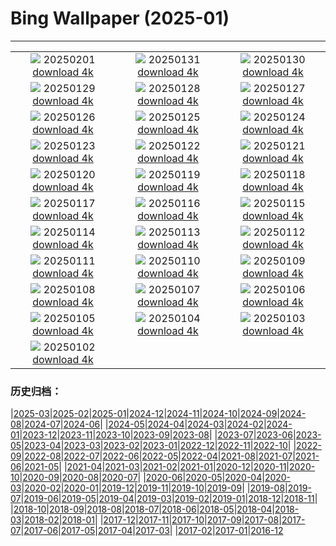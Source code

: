 # Bing Wallpaper (2025-01)
**************
| | | |
| :----: | :----: | :----: |
| ![](https://www.bing.com/th?id=OHR.PlainsZebra_EN-US9488790690_1920x1080.jpg) 20250201 [download 4k](https://www.bing.com/th?id=OHR.PlainsZebra_EN-US9488790690_UHD.jpg) | ![](https://www.bing.com/th?id=OHR.OrdesaSpain_EN-US9252424531_1920x1080.jpg) 20250131 [download 4k](https://www.bing.com/th?id=OHR.OrdesaSpain_EN-US9252424531_UHD.jpg) | ![](https://www.bing.com/th?id=OHR.LunarDragon_EN-US9011723385_1920x1080.jpg) 20250130 [download 4k](https://www.bing.com/th?id=OHR.LunarDragon_EN-US9011723385_UHD.jpg) |
| ![](https://www.bing.com/th?id=OHR.FlyingOwl_EN-US8779625388_1920x1080.jpg) 20250129 [download 4k](https://www.bing.com/th?id=OHR.FlyingOwl_EN-US8779625388_UHD.jpg) | ![](https://www.bing.com/th?id=OHR.CanyonSnow_EN-US8514636141_1920x1080.jpg) 20250128 [download 4k](https://www.bing.com/th?id=OHR.CanyonSnow_EN-US8514636141_UHD.jpg) | ![](https://www.bing.com/th?id=OHR.FrostedBeech_EN-US8264026523_1920x1080.jpg) 20250127 [download 4k](https://www.bing.com/th?id=OHR.FrostedBeech_EN-US8264026523_UHD.jpg) |
| ![](https://www.bing.com/th?id=OHR.PortoSunset_EN-US7987153816_1920x1080.jpg) 20250126 [download 4k](https://www.bing.com/th?id=OHR.PortoSunset_EN-US7987153816_UHD.jpg) | ![](https://www.bing.com/th?id=OHR.IcelandGeyser_EN-US7648999118_1920x1080.jpg) 20250125 [download 4k](https://www.bing.com/th?id=OHR.IcelandGeyser_EN-US7648999118_UHD.jpg) | ![](https://www.bing.com/th?id=OHR.DeerValley_EN-US2128104711_1920x1080.jpg) 20250124 [download 4k](https://www.bing.com/th?id=OHR.DeerValley_EN-US2128104711_UHD.jpg) |
| ![](https://www.bing.com/th?id=OHR.PetraMonastery_EN-US1834130511_1920x1080.jpg) 20250123 [download 4k](https://www.bing.com/th?id=OHR.PetraMonastery_EN-US1834130511_UHD.jpg) | ![](https://www.bing.com/th?id=OHR.DutchSquirrel_EN-US1600993769_1920x1080.jpg) 20250122 [download 4k](https://www.bing.com/th?id=OHR.DutchSquirrel_EN-US1600993769_UHD.jpg) | ![](https://www.bing.com/th?id=OHR.KingMemorial_EN-US1319830882_1920x1080.jpg) 20250121 [download 4k](https://www.bing.com/th?id=OHR.KingMemorial_EN-US1319830882_UHD.jpg) |
| ![](https://www.bing.com/th?id=OHR.NeptunesGrotto_EN-US1020342235_1920x1080.jpg) 20250120 [download 4k](https://www.bing.com/th?id=OHR.NeptunesGrotto_EN-US1020342235_UHD.jpg) | ![](https://www.bing.com/th?id=OHR.WhiteSandsNP_EN-US0745183236_1920x1080.jpg) 20250119 [download 4k](https://www.bing.com/th?id=OHR.WhiteSandsNP_EN-US0745183236_UHD.jpg) | ![](https://www.bing.com/th?id=OHR.PelicanPortrait_EN-US0510978735_1920x1080.jpg) 20250118 [download 4k](https://www.bing.com/th?id=OHR.PelicanPortrait_EN-US0510978735_UHD.jpg) |
| ![](https://www.bing.com/th?id=OHR.PinnaclesPeaks_EN-US6350520288_1920x1080.jpg) 20250117 [download 4k](https://www.bing.com/th?id=OHR.PinnaclesPeaks_EN-US6350520288_UHD.jpg) | ![](https://www.bing.com/th?id=OHR.MuseumCourt_EN-US0003531841_1920x1080.jpg) 20250116 [download 4k](https://www.bing.com/th?id=OHR.MuseumCourt_EN-US0003531841_UHD.jpg) | ![](https://www.bing.com/th?id=OHR.CadizSpain_EN-US9699586606_1920x1080.jpg) 20250115 [download 4k](https://www.bing.com/th?id=OHR.CadizSpain_EN-US9699586606_UHD.jpg) |
| ![](https://www.bing.com/th?id=OHR.CoastalWales_EN-US9397534673_1920x1080.jpg) 20250114 [download 4k](https://www.bing.com/th?id=OHR.CoastalWales_EN-US9397534673_UHD.jpg) | ![](https://www.bing.com/th?id=OHR.CrescentTail_EN-US7217745417_1920x1080.jpg) 20250113 [download 4k](https://www.bing.com/th?id=OHR.CrescentTail_EN-US7217745417_UHD.jpg) | ![](https://www.bing.com/th?id=OHR.MeknesMorocco_EN-US6991915839_1920x1080.jpg) 20250112 [download 4k](https://www.bing.com/th?id=OHR.MeknesMorocco_EN-US6991915839_UHD.jpg) |
| ![](https://www.bing.com/th?id=OHR.BubbleLake_EN-US6558545411_1920x1080.jpg) 20250111 [download 4k](https://www.bing.com/th?id=OHR.BubbleLake_EN-US6558545411_UHD.jpg) | ![](https://www.bing.com/th?id=OHR.CarterMemorial_EN-US9400973867_1920x1080.jpg) 20250110 [download 4k](https://www.bing.com/th?id=OHR.CarterMemorial_EN-US9400973867_UHD.jpg) | ![](https://www.bing.com/th?id=OHR.GreatWallStairs_EN-US0360405933_1920x1080.jpg) 20250109 [download 4k](https://www.bing.com/th?id=OHR.GreatWallStairs_EN-US0360405933_UHD.jpg) |
| ![](https://www.bing.com/th?id=OHR.BouldersNZ_EN-US0112829210_1920x1080.jpg) 20250108 [download 4k](https://www.bing.com/th?id=OHR.BouldersNZ_EN-US0112829210_UHD.jpg) | ![](https://www.bing.com/th?id=OHR.RavennaBasilica_EN-US9585765715_1920x1080.jpg) 20250107 [download 4k](https://www.bing.com/th?id=OHR.RavennaBasilica_EN-US9585765715_UHD.jpg) | ![](https://www.bing.com/th?id=OHR.PlumParakeet_EN-US9359235355_1920x1080.jpg) 20250106 [download 4k](https://www.bing.com/th?id=OHR.PlumParakeet_EN-US9359235355_UHD.jpg) |
| ![](https://www.bing.com/th?id=OHR.VietnamFalls_EN-US9133406245_1920x1080.jpg) 20250105 [download 4k](https://www.bing.com/th?id=OHR.VietnamFalls_EN-US9133406245_UHD.jpg) | ![](https://www.bing.com/th?id=OHR.TolkienOxford_EN-US6755564963_1920x1080.jpg) 20250104 [download 4k](https://www.bing.com/th?id=OHR.TolkienOxford_EN-US6755564963_UHD.jpg) | ![](https://www.bing.com/th?id=OHR.ArdezSwitzerland_EN-US8405268165_1920x1080.jpg) 20250103 [download 4k](https://www.bing.com/th?id=OHR.ArdezSwitzerland_EN-US8405268165_UHD.jpg) |
| ![](https://www.bing.com/th?id=OHR.PolarBearSwim_EN-US7610036047_1920x1080.jpg) 20250102 [download 4k](https://www.bing.com/th?id=OHR.PolarBearSwim_EN-US7610036047_UHD.jpg) |  |  |

### 历史归档：

|[2025-03](/2025-03/2025-03.md)|[2025-02](/2025-02/2025-02.md)|[2025-01](/2025-01/2025-01.md)|[2024-12](/2024-12/2024-12.md)|[2024-11](/2024-11/2024-11.md)|[2024-10](/2024-10/2024-10.md)|[2024-09](/2024-09/2024-09.md)|[2024-08](/2024-08/2024-08.md)|[2024-07](/2024-07/2024-07.md)|[2024-06](/2024-06/2024-06.md)|
|[2024-05](/2024-05/2024-05.md)|[2024-04](/2024-04/2024-04.md)|[2024-03](/2024-03/2024-03.md)|[2024-02](/2024-02/2024-02.md)|[2024-01](/2024-01/2024-01.md)|[2023-12](/2023-12/2023-12.md)|[2023-11](/2023-11/2023-11.md)|[2023-10](/2023-10/2023-10.md)|[2023-09](/2023-09/2023-09.md)|[2023-08](/2023-08/2023-08.md)|
|[2023-07](/2023-07/2023-07.md)|[2023-06](/2023-06/2023-06.md)|[2023-05](/2023-05/2023-05.md)|[2023-04](/2023-04/2023-04.md)|[2023-03](/2023-03/2023-03.md)|[2023-02](/2023-02/2023-02.md)|[2023-01](/2023-01/2023-01.md)|[2022-12](/2022-12/2022-12.md)|[2022-11](/2022-11/2022-11.md)|[2022-10](/2022-10/2022-10.md)|
|[2022-09](/2022-09/2022-09.md)|[2022-08](/2022-08/2022-08.md)|[2022-07](/2022-07/2022-07.md)|[2022-06](/2022-06/2022-06.md)|[2022-05](/2022-05/2022-05.md)|[2022-04](/2022-04/2022-04.md)|[2021-08](/2021-08/2021-08.md)|[2021-07](/2021-07/2021-07.md)|[2021-06](/2021-06/2021-06.md)|[2021-05](/2021-05/2021-05.md)|
|[2021-04](/2021-04/2021-04.md)|[2021-03](/2021-03/2021-03.md)|[2021-02](/2021-02/2021-02.md)|[2021-01](/2021-01/2021-01.md)|[2020-12](/2020-12/2020-12.md)|[2020-11](/2020-11/2020-11.md)|[2020-10](/2020-10/2020-10.md)|[2020-09](/2020-09/2020-09.md)|[2020-08](/2020-08/2020-08.md)|[2020-07](/2020-07/2020-07.md)|
|[2020-06](/2020-06/2020-06.md)|[2020-05](/2020-05/2020-05.md)|[2020-04](/2020-04/2020-04.md)|[2020-03](/2020-03/2020-03.md)|[2020-02](/2020-02/2020-02.md)|[2020-01](/2020-01/2020-01.md)|[2019-12](/2019-12/2019-12.md)|[2019-11](/2019-11/2019-11.md)|[2019-10](/2019-10/2019-10.md)|[2019-09](/2019-09/2019-09.md)|
|[2019-08](/2019-08/2019-08.md)|[2019-07](/2019-07/2019-07.md)|[2019-06](/2019-06/2019-06.md)|[2019-05](/2019-05/2019-05.md)|[2019-04](/2019-04/2019-04.md)|[2019-03](/2019-03/2019-03.md)|[2019-02](/2019-02/2019-02.md)|[2019-01](/2019-01/2019-01.md)|[2018-12](/2018-12/2018-12.md)|[2018-11](/2018-11/2018-11.md)|
|[2018-10](/2018-10/2018-10.md)|[2018-09](/2018-09/2018-09.md)|[2018-08](/2018-08/2018-08.md)|[2018-07](/2018-07/2018-07.md)|[2018-06](/2018-06/2018-06.md)|[2018-05](/2018-05/2018-05.md)|[2018-04](/2018-04/2018-04.md)|[2018-03](/2018-03/2018-03.md)|[2018-02](/2018-02/2018-02.md)|[2018-01](/2018-01/2018-01.md)|
|[2017-12](/2017-12/2017-12.md)|[2017-11](/2017-11/2017-11.md)|[2017-10](/2017-10/2017-10.md)|[2017-09](/2017-09/2017-09.md)|[2017-08](/2017-08/2017-08.md)|[2017-07](/2017-07/2017-07.md)|[2017-06](/2017-06/2017-06.md)|[2017-05](/2017-05/2017-05.md)|[2017-04](/2017-04/2017-04.md)|[2017-03](/2017-03/2017-03.md)|
|[2017-02](/2017-02/2017-02.md)|[2017-01](/2017-01/2017-01.md)|[2016-12](/2016-12/2016-12.md)